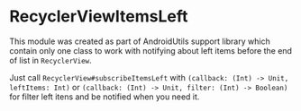 # RecyclerViewItemsLeft

This module was created as part of AndroidUtils support library which contain only one class to work with notifying about left items before the end of list in `RecyclerView`.

Just call `RecyclerView#subscribeItemsLeft` with `(callback: (Int) -> Unit, leftItems: Int)` or `(callback: (Int) -> Unit, filter: (Int) -> Boolean)` for filter left itens and be notified when you need it.
